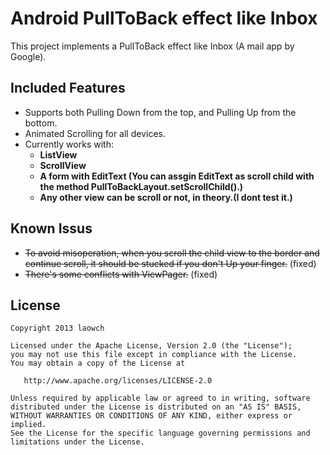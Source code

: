 Android PullToBack effect like Inbox 
==========

This project implements a PullToBack effect like Inbox (A mail app by Google).

## Included Features

- Supports both Pulling Down from the top, and Pulling Up from the bottom.
- Animated Scrolling for all devices.
- Currently works with:
    * **ListView**
    * **ScrollView**
    * **A form with EditText (You can assgin EditText as scroll child with the method PullToBackLayout.setScrollChild().)**
    * **Any other view can be scroll or not, in theory.(I dont test it.)**


## Known Issus

- ~~To avoid misoperation, when you scroll the child view to the border and continue scroll, it should be stucked if you don't Up your finger.~~ (fixed)
- ~~There's some conflicts with ViewPager.~~ (fixed)


## License

    Copyright 2013 laowch

    Licensed under the Apache License, Version 2.0 (the "License");
    you may not use this file except in compliance with the License.
    You may obtain a copy of the License at

       http://www.apache.org/licenses/LICENSE-2.0

    Unless required by applicable law or agreed to in writing, software
    distributed under the License is distributed on an "AS IS" BASIS,
    WITHOUT WARRANTIES OR CONDITIONS OF ANY KIND, either express or implied.
    See the License for the specific language governing permissions and
    limitations under the License.
 









